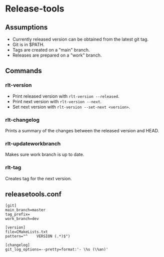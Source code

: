 # Release-tools

## Assumptions

- Currently released version can be obtained from the latest git tag.
- Git is in $PATH.
- Tags are created on a "main" branch.
- Releases are prepared on a "work" branch.

## Commands

### rlt-version

- Print released version with `rlt-version --released`.
- Print next version with `rlt-version --next`.
- Set next version with `rlt-version --set-next <version>`.

### rlt-changelog

Prints a summary of the changes between the released version and HEAD.

### rlt-updateworkbranch

Makes sure work branch is up to date.

### rlt-tag

Creates tag for the next version.

## releasetools.conf

```
[git]
main_branch=master
tag_prefix=
work_branch=dev

[version]
file=CMakeLists.txt
pattern="^    VERSION (.*)$")

[changelog]
git_log_options=--pretty=format:'- \%s (\%an)'
```
